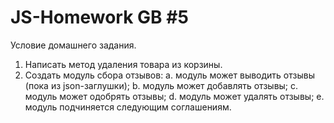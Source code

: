 ﻿# JS-Homework GB #5

Условие домашнего задания.

1. Написать метод удаления товара из корзины.
2. Создать модуль сбора отзывов:
	a. модуль может выводить отзывы (пока из json-заглушки);
	b. модуль может добавлять отзывы;
	c. модуль может одобрять отзывы;
	d. модуль может удалять отзывы;
	e. модуль подчиняется следующим соглашениям.
